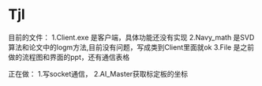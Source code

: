 # Tjl
目前的文件：
1.Client.exe 是客户端，具体功能还没有实现
2.Navy_math 是SVD算法和论文中的logm方法,目前没有问题，写成类到Client里面就ok
3.File 是之前做的流程图和界面的ppt，还有通信表格

正在做：
1.写socket通信，
2.AI_Master获取标定板的坐标
